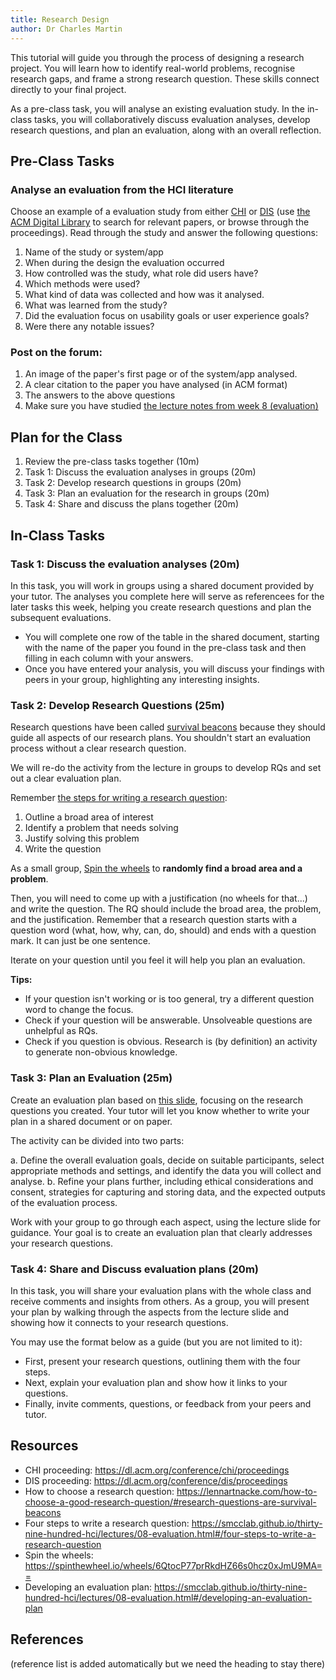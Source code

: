 ```yaml
---
title: Research Design
author: Dr Charles Martin
---
```


<!-- ![tutorial image goes here, a nice indicative image in wide format, e.g. 1200x650](img/image-name.jpg) -->

This tutorial will guide you through the process of designing a research project. You will learn how to identify real-world problems, recognise research gaps, and frame a strong research question. These skills connect directly to your final project. 

As a pre-class task, you will analyse an existing evaluation study. In the in-class tasks, you will collaboratively discuss evaluation analyses, develop research questions, and plan an evaluation, along with an overall reflection.

## Pre-Class Tasks

<!-- clones the evaluation activity on p546 in the text book, "In-depth Activity" end of chapter 14. -->

### Analyse an evaluation from the HCI literature

Choose an example of a evaluation study from either [CHI](https://dl.acm.org/conference/chi/proceedings) or [DIS](https://dl.acm.org/conference/dis/proceedings) (use [the ACM Digital Library](https://dl.acm.org/) to search for relevant papers, or browse through the proceedings). Read through the study and answer the following questions:

1. Name of the study or system/app 
2. When during the design the evaluation occurred
3. How controlled was the study, what role did users have?
4. Which methods were used?
5. What kind of data was collected and how was it analysed.
6. What was learned from the study?
7. Did the evaluation focus on usability goals or user experience goals?
8. Were there any notable issues?

### Post on the forum:

1. An image of the paper's first page or of the system/app analysed.
2. A clear citation to the paper you have analysed (in ACM format)
3. The answers to the above questions
4. Make sure you have studied [the lecture notes from week 8 (evaluation)](https://smcclab.github.io/thirty-nine-hundred-hci/lectures/08-evaluation.html)

## Plan for the Class

1. Review the pre-class tasks together (10m)
2. Task 1: Discuss the evaluation analyses in groups (20m)
3. Task 2: Develop research questions in groups (20m)
4. Task 3: Plan an evaluation for the research in groups (20m)
5. Task 4: Share and discuss the plans together (20m)

## In-Class Tasks

### Task 1: Discuss the evaluation analyses (20m)

In this task, you will work in groups using a shared document provided by your tutor. The analyses you complete here will serve as referencees for the later tasks this week, helping you create research questions and plan the subsequent evaluations.

- You will complete one row of the table in the shared document, starting with the name of the paper you found in the pre-class task and then filling in each column with your answers.
- Once you have entered your analysis, you will discuss your findings with peers in your group, highlighting any interesting insights.

### Task 2: Develop Research Questions (25m)

Research questions have been called [survival beacons](https://lennartnacke.com/how-to-choose-a-good-research-question/#research-questions-are-survival-beacons) because they should guide all aspects of our research plans. You shouldn't start an evaluation process without a clear research question.

We will re-do the activity from the lecture in groups to develop RQs and set out a clear evaluation plan.

Remember [the steps for writing a research question](https://smcclab.github.io/thirty-nine-hundred-hci/lectures/08-evaluation.html#/four-steps-to-write-a-research-question):

1. Outline a broad area of interest
2. Identify a problem that needs solving
3. Justify solving this problem
4. Write the question

As a small group, [Spin the wheels](https://spinthewheel.io/wheels/6QtocP77prRkdHZ66s0hcz0xJmU9MA==) to **randomly find a broad area and a problem**.

Then, you will need to come up with a justification (no wheels for that...) and write the question. The RQ should include the broad area, the problem, and the justification. Remember that a research question starts with a question word (what, how, why, can, do, should) and ends with a question mark. It can just be one sentence.

Iterate on your question until you feel it will help you plan an evaluation.

**Tips:**

- If your question isn't working or is too general, try a different question word to change the focus.
- Check if your question will be answerable. Unsolveable questions are unhelpful as RQs.
- Check if you question is obvious. Research is (by definition) an activity to generate non-obvious knowledge.

### Task 3: Plan an Evaluation (25m)

Create an evaluation plan based on [this slide](https://smcclab.github.io/thirty-nine-hundred-hci/lectures/08-evaluation.html#/developing-an-evaluation-plan), focusing on the research questions you created. Your tutor will let you know whether to write your plan in a shared document or on paper.

The activity can be divided into two parts:

a. Define the overall evaluation goals, decide on suitable participants, select appropriate methods and settings, and identify the data you will collect and analyse.
b. Refine your plans further, including ethical considerations and consent, strategies for capturing and storing data, and the expected outputs of the evaluation process. 

Work with your group to go through each aspect, using the lecture slide for guidance. Your goal is to create an evaluation plan that clearly addresses your research questions.

### Task 4: Share and Discuss evaluation plans (20m)

In this task, you will share your evaluation plans with the whole class and receive comments and insights from others. As a group, you will present your plan by walking through the aspects from the lecture slide and showing how it connects to your research questions.

You may use the format below as a guide (but you are not limited to it):

- First, present your research questions, outlining them with the four steps.
- Next, explain your evaluation plan and show how it links to your questions.
- Finally, invite comments, questions, or feedback from your peers and tutor.

## Resources

- CHI proceeding: <https://dl.acm.org/conference/chi/proceedings>
- DIS proceeding: <https://dl.acm.org/conference/dis/proceedings>
- How to choose a research question: <https://lennartnacke.com/how-to-choose-a-good-research-question/#research-questions-are-survival-beacons>
- Four steps to write a research question: <https://smcclab.github.io/thirty-nine-hundred-hci/lectures/08-evaluation.html#/four-steps-to-write-a-research-question>
- Spin the wheels: <https://spinthewheel.io/wheels/6QtocP77prRkdHZ66s0hcz0xJmU9MA==>
- Developing an evaluation plan: <https://smcclab.github.io/thirty-nine-hundred-hci/lectures/08-evaluation.html#/developing-an-evaluation-plan>
  
## References

(reference list is added automatically but we need the heading to stay there)
